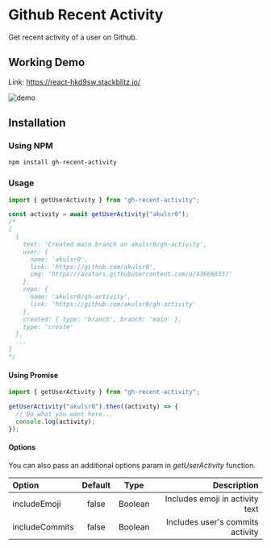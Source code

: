 # Github Recent Activity

Get recent activity of a user on Github.

## Working Demo

Link: https://react-hkd9sw.stackblitz.io/

![demo](https://user-images.githubusercontent.com/43666833/126552614-343e5481-aa75-4b7a-9c0f-bcb837370dcf.png)

## Installation

### Using NPM

```bash
npm install gh-recent-activity
```

### Usage

```javascript
import { getUserActivity } from "gh-recent-activity";

const activity = await getUserActivity("akulsr0");
/*
[ 
  {
    text: 'Created main branch on akulsr0/gh-activity',
    user: {
      name: 'akulsr0',
      link: 'https://github.com/akulsr0',
      img: 'https://avatars.githubusercontent.com/u/43666833?'
    },
    repo: {
      name: 'akulsr0/gh-activity',
      link: 'https://github.com/akulsr0/gh-activity'
    },
    created: { type: 'branch', branch: 'main' },
    type: 'create'
  },
  ...
]
*/
```

#### Using Promise

```javascript
import { getUserActivity } from "gh-recent-activity";

getUserActivity("akulsr0").then((activity) => {
  // Do what you want here...
  console.log(activity);
});
```

#### Options

You can also pass an additional options param in _getUserActivity_ function.

| Option         | Default |  Type   |                      Description |
| :------------- | :-----: | :-----: | -------------------------------: |
| includeEmoji   |  false  | Boolean |  Includes emoji in activity text |
| includeCommits |  false  | Boolean | Includes user's commits activity |
